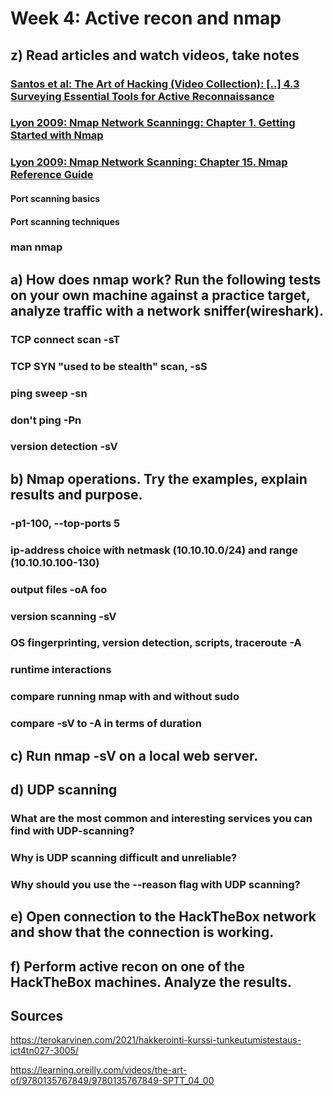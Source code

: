 # Week 4: Active recon and nmap


## z) Read articles and watch videos, take notes

### [Santos et al: The Art of Hacking (Video Collection): [..] 4.3 Surveying Essential Tools for Active Reconnaissance](https://learning.oreilly.com/videos/the-art-of/9780135767849/9780135767849-SPTT_04_00)

### [Lyon 2009: Nmap Network Scanningg: Chapter 1. Getting Started with Nmap ](https://nmap.org/book/nmap-overview-and-demos.html)

### [Lyon 2009: Nmap Network Scanning: Chapter 15. Nmap Reference Guide](https://nmap.org/book/man.html)
#### Port scanning basics
#### Port scanning techniques

### man nmap

## a) How does nmap work? Run the following tests on your own machine against a practice target, analyze traffic with a network sniffer(wireshark).

### TCP connect scan -sT
### TCP SYN "used to be stealth" scan, -sS
### ping sweep -sn
### don't ping -Pn
### version detection -sV

## b) Nmap operations. Try the examples, explain results and purpose.

### -p1-100, --top-ports 5

### ip-address choice with netmask (10.10.10.0/24) and range (10.10.10.100-130)

### output files -oA foo

### version scanning -sV

### OS fingerprinting, version detection, scripts, traceroute -A 

### runtime interactions

### compare running nmap with and without sudo

### compare -sV to -A in terms of duration

## c) Run nmap -sV on a local web server.

## d) UDP scanning

### What are the most common and interesting services you can find with UDP-scanning?
### Why is UDP scanning difficult and unreliable?
### Why should you use the --reason flag with UDP scanning?

## e) Open connection to the HackTheBox network and show that the connection is working.

## f) Perform active recon on one of the HackTheBox machines. Analyze the results.


## Sources

https://terokarvinen.com/2021/hakkerointi-kurssi-tunkeutumistestaus-ict4tn027-3005/

https://learning.oreilly.com/videos/the-art-of/9780135767849/9780135767849-SPTT_04_00
